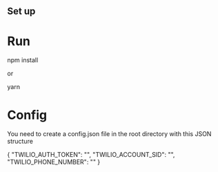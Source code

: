 
## Set up
# Run
npm install

or

yarn


# Config
You need to create a config.json file in the root directory with this JSON structure

{
    "TWILIO_AUTH_TOKEN": "",
    "TWILIO_ACCOUNT_SID": "",
    "TWILIO_PHONE_NUMBER": ""
}

